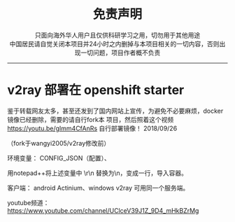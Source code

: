
<h1 align="center"> 免责声明 </h1>


<p align="center">
只面向海外华人用户且仅供科研学习之用，切勿用于其他用途
<br>
中国居民请自觉关闭本项目并24小时之内删掉与本项目相关的一切内容，否则出现一切问题，项目作者概不负责
</p>
<hr>



# v2ray 部署在 openshift starter
鉴于转载网友太多，甚至还发到了国内网站上宣传，为避免不必要麻烦，docker镜像已经删除，需要的请自行fork本
项目，然后照着这个视频 https://youtu.be/gImm4CfAnRs 自行部署镜像！ 2018/09/26

（fork于wangyi2005/v2ray修改前）

环境变量： CONFIG_JSON（配置）、


用notepad++将上述变量中 \r\n 替换为\\n，变成一行，导入容器。

客户端： android Actinium、windows v2ray 可用同一个服务端。

youtube频道：https://www.youtube.com/channel/UClceV39J1Z_9D4_mHkBZrMg

   
